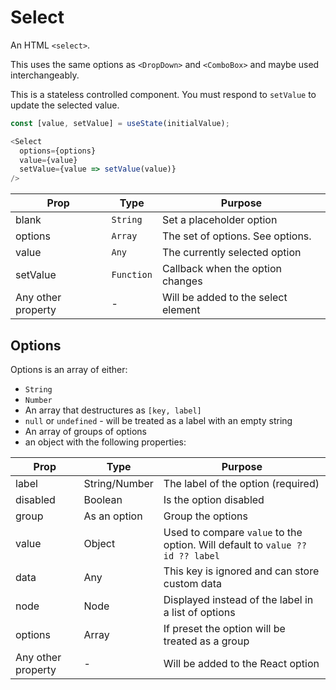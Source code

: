 # Select

An HTML `<select>`.

This uses the same options as `<DropDown>` and `<ComboBox>` and maybe used interchangeably.

This is a stateless controlled component.  You must respond to `setValue` to update the selected value.

```js
const [value, setValue] = useState(initialValue);

<Select
  options={options}
  value={value}
  setValue={value => setValue(value)}
/>
```

| Prop               | Type       | Purpose                             |
| ----               | ----       | ----                                |
| blank              | `String`   | Set a placeholder option            |
| options            | `Array`    | The set of options.  See options.   |
| value              | `Any`      | The currently selected option       |
| setValue           | `Function` | Callback when the option changes    |
| Any other property | -          | Will be added to the select element |

## Options

Options is an array of either:
- `String`
- `Number`
- An array that destructures as `[key, label]`
- `null` or `undefined` - will be treated as a label with an empty string
- An array of groups of options
- an object with the following properties:

| Prop               | Type          | Purpose                                                                        |
| ----               | ----          | ----                                                                           |
| label              | String/Number | The label of the option (required)                                             |
| disabled           | Boolean       | Is the option disabled                                                         |
| group              | As an option  | Group the options                                                              |
| value              | Object        | Used to compare `value` to the option.  Will default to `value ?? id ?? label` |
| data               | Any           | This key is ignored and can store custom data                                  |
| node               | Node          | Displayed instead of the label in a list of options                            |
| options            | Array         | If preset the option will be treated as a group                                |
| Any other property | -             | Will be added to the React option                                              |

